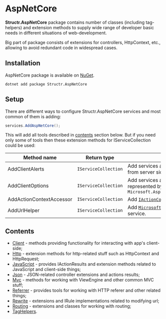 # AspNetCore

**Structr.AspNetCore** package contains number of classes (including tag-helpers) and extension methods to supply wide range of developer basic needs in different situations of web-development.

Big part of package consists of extensions for controllers, HttpContext, etc., allowing to avoid redundant code in widespread cases.

## Installation

AspNetCore package is available on [NuGet](https://www.nuget.org/packages/Structr.AspNetCore/). 

```
dotnet add package Structr.AspNetCore
```

## Setup

There are different ways to configure Structr.AspNetCore services and most common of them is adding: 

```csharp
services.AddAspNetCore();
```

This will add all tools described in [contents](#contents) section below.
But if you need only some of tools then these extension methods for IServiceCollection could be used:

| Method name | Return type | Description |
| --- | --- | --- |
| AddClientAlerts | `IServiceCollection` | Add services assisting in transferring alerts from server side to client. |
| AddClientOptions | `IServiceCollection` | Add services assisting in passing data represented by dictionary via `Microsoft.AspNetCore.Http.HttpContext.Items` |
| AddActionContextAccessor | `IServiceCollection` | Add [`IActionContextAccessor`](https://docs.microsoft.com/en-us/dotnet/api/microsoft.aspnetcore.mvc.infrastructure.iactioncontextaccessor?view=aspnetcore-6.0) service. |
| AddUrlHelper | `IServiceCollection` | Add [`Microsoft.AspNetCore.Mvc.IUrlHelper`](https://docs.microsoft.com/en-us/dotnet/api/microsoft.aspnetcore.mvc.iurlhelper?view=aspnetcore-6.0) service. |

## Contents

* [Client](AspNetCore-Client.md) - methods providing functionality for interacting with app's client-side;
* [Http](AspNetCore-Http.md) - extension methods for http-related stuff such as HttpContext and HttpRequest;
* [JavaScript](AspNetCore-JavaScript.md) - provides IActionResults and extension methods related to JavaScript and client-side things;
* [Json](AspNetCore-Json.md) - JSON-related controller extensions and actions results;
* [Mvc](AspNetCore-Mvc.md) - methods for working with ViewEngine and other common MVC stuff;
* [Referrer](AspNetCore-Referrer.md) - provides tools for working with HTTP referer and other related things;
* [Rewrite](AspNetCore-Rewrite.md) - extensions and IRule implementations related to modifying url;
* [Routing](AspNetCore-Routing.md) - extensions and classes for working with routing;
* [TagHelpers](AspNetCore-TagHelpers.md).